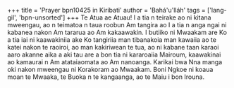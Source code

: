 +++
title = 'Prayer bpn10425 in Kiribati'
author = 'Bahá'u'lláh'
tags = ['lang-gil', 'bpn-unsorted']
+++
Te Atua ae Atuau!  I a tia n teirake ao ni kitana mweengau, ao n teimatoa n taua roobun Am tangira ao I a tia n anga ngai ni kabanea nakon Am tararua ao Am kakaawakin.  I butiiko ni Mwaakam are Ko a tia iai ni kaawakiniia ake Ko tangiriia man tibanakoia man kawaiia ao te katei nakon te raoiroi, ao man kakiriwean te tua, ao ni kabane taan karaoi aaro akanne aika a aki tau are a bon tia ni kararoaiia Mairoum, kaawakinai ao kamaurai n Am atataiaomata ao Am nanoanga.
Karikai bwa Nna manga oki nakon mweengau ni Korakoram ao Mwaakam.  Boni Ngkoe ni koaua moan te Mwaaka, te Buoka n te kangaanga, ao te Maiu i bon Irouna.
